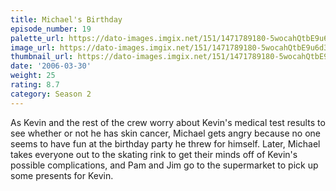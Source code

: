 ```yaml
---
title: Michael's Birthday
episode_number: 19
palette_url: https://dato-images.imgix.net/151/1471789180-5wocahQtbE9u6d3JTBud0IlY6HQ.jpg?ixlib=rb-1.1.0&ch=DPR%2CWidth&auto=enhance&palette=json
image_url: https://dato-images.imgix.net/151/1471789180-5wocahQtbE9u6d3JTBud0IlY6HQ.jpg?ixlib=rb-1.1.0&ch=DPR%2CWidth&auto=compress%2Cformat&w=500
thumbnail_url: https://dato-images.imgix.net/151/1471789180-5wocahQtbE9u6d3JTBud0IlY6HQ.jpg?ixlib=rb-1.1.0&ch=DPR%2CWidth&auto=enhance&w=500&h=280&fit=crop&fm=jpg
date: '2006-03-30'
weight: 25
rating: 8.7
category: Season 2
---
```


As Kevin and the rest of the crew worry about Kevin's medical test results to see whether or not he has skin cancer, Michael gets angry because no one seems to have fun at the birthday party he threw for himself. Later, Michael takes everyone out to the skating rink to get their minds off of Kevin's possible complications, and Pam and Jim go to the supermarket to pick up some presents for Kevin.